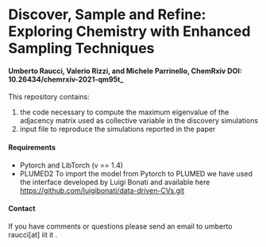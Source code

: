 # Discover, Sample and Refine: Exploring Chemistry with Enhanced Sampling Techniques                                                                                                                  
#### Umberto Raucci, Valerio Rizzi, and Michele Parrinello, ChemRxiv DOI: 10.26434/chemrxiv-2021-qm95t_

<!--
[![DOI](http://img.shields.io/badge/DOI-10.1021%2Facs.jpclett.0c00535-yellow)](https://doi.org/10.1021/acs.jpclett.0c00535)
[![arXiv](https://img.shields.io/badge/arXiv-2002.06562-critical)](https://arxiv.org/abs/2002.06562)
[![plumID:20.004](https://img.shields.io/badge/plumID-20.004-blue)](https://www.plumed-nest.org/eggs/20/004/)
[![MaterialsCloud](https://img.shields.io/badge/MaterialsCloud-2020.0035-lightgrey)](https://doi.org/10.24435/materialscloud:2020.0035/v1)-->

This repository contains:
1. the code necessary to compute the maximum eigenvalue of the adjacency matrix used as collective variable in the discovery simulations   
2. input file to reproduce the simulations reported in the paper

#### Requirements
- Pytorch and LibTorch (v == 1.4)
- PLUMED2
To import the model from Pytorch to PLUMED we have used the interface developed by Luigi Bonati and available here https://github.com/luigibonati/data-driven-CVs.git
<!--
#### Code and results availability
The code and input files are available also on the [PLUMED-NEST](https://www.plumed-nest.org/eggs/20/004/) archive while the results of the simulations are available in the [Materials Cloud repository](https://archive.materialscloud.org/2020.0035/v1).-->


#### Contact
If you have comments or questions please send an email to umberto raucci[at] iit it .

